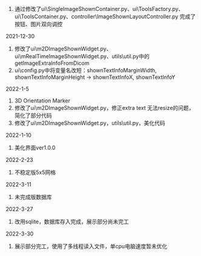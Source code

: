 1. 通过修改了ui\SingleImageShownContainer.py、ui\ToolsFactory.py、ui\ToolsContainer.py、controller\ImageShownLayoutController.py 完成了按钮、图片双向调控

2021-12-30
1. 修改了ui\m2DImageShownWidget.py、ui\mRealTimeImageShownWidget.py、utils\util.py中的getImageExtraInfoFromDicom
2. ui\config.py中将变量名改短：shownTextInfoMarginWidth, shownTextInfoMarginHeight  -> shownTextInfoX, shownTextInfoY

2022-1-5
1. 3D Orientation Marker
2. 修改了ui\m2DImageShownWidget.py，修正extra text 无法resize的问题，简化了部分代码
3. 修改了ui\m2DImageShownWidget.py，utils\util.py，美化代码

2022-1-10
1. 美化界面ver1.0.0

2022-2-23
1. 不稳定版5x5网格


2022-3-11
1. 未完成版数据库

2022-3-27
1. 改用sqlite，数据库存入完成，展示部分尚未完工

2022-3-30
1. 展示部分完工，使用了多线程读入文件，单cpu电脑速度暂未优化